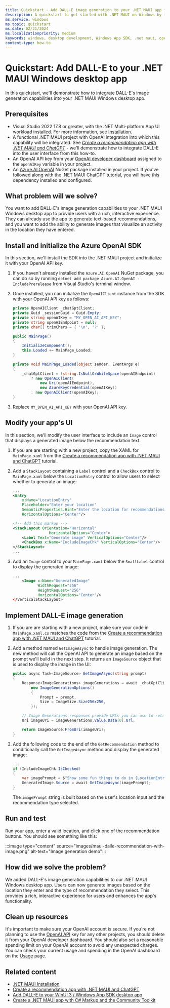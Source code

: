 ```yaml
---
title: Quickstart - Add DALL-E image generation to your .NET MAUI app for Windows
description: A quickstart to get started with .NET MAUI on Windows by integrating DALL-E image capabilities into your app. 
ms.service: windows
ms.topic: quickstart
ms.date: 02/21/2024
ms.localizationpriority: medium
keywords: windows, desktop development, Windows App SDK, .net maui, openai, dall-e, ai
content-type: how-to
---
```


# Quickstart: Add DALL-E to your .NET MAUI Windows desktop app

In this quickstart, we'll demonstrate how to integrate DALL-E's image generation capabilities into your .NET MAUI Windows desktop app.

## Prerequisites

- Visual Studio 2022 17.8 or greater, with the .NET Multi-platform App UI workload installed. For more information, see [Installation](/dotnet/maui/get-started/installation).
- A functional .NET MAUI project with OpenAI integration into which this capability will be integrated. See *[Create a recommendation app with .NET MAUI and ChatGPT](tutorial-maui-ai.md)* - we'll demonstrate how to integrate DALL-E into the user interface from this how-to.
- An OpenAI API key from your [OpenAI developer dashboard](https://platform.openai.com/api-keys) assigned to the `openAIKey` variable in your project.
- An [Azure.AI.OpenAI](https://www.nuget.org/packages/Azure.AI.OpenAI/) NuGet package installed in your project. If you've followed along with the .NET MAUI ChatGPT tutorial, you will have this dependency installed and configured.

<!-- Use this exact H2 -->
## What problem will we solve?

You want to add DALL-E's image generation capabilities to your .NET MAUI Windows desktop app to provide users with a rich, interactive experience. They can already use the app to generate text-based recommendations, and you want to add the ability to generate images that visualize an activity in the location they have entered.

<!-- 

Present the demonstration in a series of H2s.

Each H2 should describe either what they'll do in the step or which part of the problem the step solves.

* Each H2 should be a major step in the demonstration
* The H2 title should describe either what they'll do in the step or which part of the problem the step solves
* Phrase each H2 title as "<verb> * <noun>".
* Don't start with a gerund.
* Don't number the H2s.
* Begin each H2 with a brief explanation for context
* Provide a numbered list of procedural steps as applicable
* Provide a code block, diagram, or screenshot if appropriate
* An image, code block, or other graphical element comes after numbered step it illustrates.

-->
## Install and initialize the Azure OpenAI SDK

In this section, we'll install the SDK into the .NET MAUI project and initialize it with your OpenAI API key.

1. If you haven't already installed the `Azure.AI.OpenAI` NuGet package, you can do so by running `dotnet add package Azure.AI.OpenAI -IncludePrerelease` from Visual Studio's terminal window.

1. Once installed, you can initialize the `OpenAIClient` instance from the SDK with your OpenAI API key as follows:

    ```csharp MainPage.xaml.cs
    private OpenAIClient _chatGptClient;
    private Guid _sessionGuid = Guid.Empty;
    private string openAIKey = "MY_OPEN_AI_API_KEY";
    private string openAIEndpoint = null;
    private char[] trimChars = { '\n', '?' };
    
    public MainPage()
    {
        InitializeComponent();
        this.Loaded += MainPage_Loaded;
    }
    
    private void MainPage_Loaded(object sender, EventArgs e)
    {
        _chatGptClient = !string.IsNullOrWhiteSpace(openAIEndpoint)
            ? new OpenAIClient(
                new Uri(openAIEndpoint),
                new AzureKeyCredential(openAIKey))
            : new OpenAIClient(openAIKey);
    }
    ```

1. Replace `MY_OPEN_AI_API_KEY` with your OpenAI API key.

## Modify your app's UI

In this section, we'll modify the user interface to include an `Image` control that displays a generated image below the recommendation text.

1. If you are are starting with a new project, copy the XAML for `MainPage.xaml` from the [Create a recommendation app with .NET MAUI and ChatGPT](tutorial-maui-ai.md) tutorial.

1. Add a `StackLayout` containing a `Label` control and a  `CheckBox` control to `MainPage.xaml` below the `LocationEntry` control to allow users to select whether to generate an image:

    ```xml MainPage.xaml
    ...
    <Entry
        x:Name="LocationEntry"
        Placeholder="Enter your location"
        SemanticProperties.Hint="Enter the location for recommendations"
        HorizontalOptions="Center"/>
    
    <!-- Add this markup -->
    <StackLayout Orientation="Horizontal"
                    HorizontalOptions="Center">
        <Label Text="Generate image" VerticalOptions="Center"/>
        <CheckBox x:Name="IncludeImageChk" VerticalOptions="Center"/>
    </StackLayout>
    ...
    ```

1. Add an `Image` control to your `MainPage.xaml` below the `SmallLabel` control to display the generated image:

    ```xml MainPage.xaml
    ...
        <Image x:Name="GeneratedImage"
               WidthRequest="256"
               HeightRequest="256"
               HorizontalOptions="Center"/>
    </VerticalStackLayout>
    ```

## Implement DALL-E image generation

1. If you are are starting with a new project, make sure your code in `MainPage.xaml.cs` matches the code from the [Create a recommendation app with .NET MAUI and ChatGPT](tutorial-maui-ai.md) tutorial.

1. Add a method named `GetImageAsync` to handle image generation. The new method will call the OpenAI API to generate an image based on the prompt we'll build in the next step. It returns an `ImageSource` object that is used to display the image in the UI:

    ```csharp MainPage.xaml.cs
    public async Task<ImageSource> GetImageAsync(string prompt)
    {
        Response<ImageGenerations> imageGenerations = await _chatGptClient.GetImageGenerationsAsync(
            new ImageGenerationOptions()
            {
                Prompt = prompt,
                Size = ImageSize.Size256x256,
            });

        // Image Generations responses provide URLs you can use to retrieve requested images
        Uri imageUri = imageGenerations.Value.Data[0].Url;

        return ImageSource.FromUri(imageUri);
    }
    ```

1. Add the following code to the end of the `GetRecommendation` method to conditionally call the `GetImageAsync` method and display the generated image:

    ```csharp MainPage.xaml.cs
    ...
    if (IncludeImageChk.IsChecked)
    {
        var imagePrompt = $"Show some fun things to do in {LocationEntry.Text} when visiting a {recommendationType}.";
        GeneratedImage.Source = await GetImageAsync(imagePrompt);
    }
    ```

    The `imagePrompt` string is built based on the user's location input and the recommendation type selected.

## Run and test

Run your app, enter a valid location, and click one of the recommendation buttons. You should see something like this:

:::image type="content" source="images/maui-dalle-recommendation-with-image.png" alt-text="Image generation demo":::

## How did we solve the problem?

We added DALL-E's image generation capabilities to our .NET MAUI Windows desktop app. Users can now generate images based on the location they enter and the type of recommendation they select. This provides a rich, interactive experience for users and enhances the app's functionality.

## Clean up resources

It's important to make sure your OpenAI account is secure. If you're not planning to use the [OpenAI API](https://platform.openai.com/api-keys) key for any other projects, you should delete it from your OpenAI developer dashboard. You should also set a reasonable spending limit on your OpenAI account to avoid any unexpected charges. You can check your current usage and spending in the OpenAI dashboard on the [Usage](https://platform.openai.com/usage) page.

## Related content

- [.NET MAUI Installation](/dotnet/maui/get-started/installation)
- [Create a recommendation app with .NET MAUI and ChatGPT](tutorial-maui-ai.md)
- [Add DALL-E to your WinUI 3 / Windows App SDK desktop app](../how-tos/dall-e-winui3.md)
- [Create a .NET MAUI app with C# Markup and the Community Toolkit](tutorial-csharp-ui-maui-toolkit.md)
